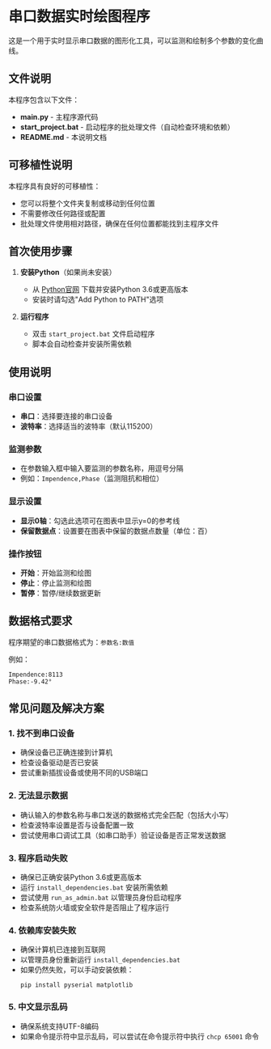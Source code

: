# 串口数据实时绘图程序

这是一个用于实时显示串口数据的图形化工具，可以监测和绘制多个参数的变化曲线。

## 文件说明

本程序包含以下文件：

- **main.py** - 主程序源代码
- **start_project.bat** - 启动程序的批处理文件（自动检查环境和依赖）
- **README.md** - 本说明文档

## 可移植性说明

本程序具有良好的可移植性：
- 您可以将整个文件夹复制或移动到任何位置
- 不需要修改任何路径或配置
- 批处理文件使用相对路径，确保在任何位置都能找到主程序文件

## 首次使用步骤

1. **安装Python**（如果尚未安装）
   - 从 [Python官网](https://www.python.org/downloads/) 下载并安装Python 3.6或更高版本
   - 安装时请勾选"Add Python to PATH"选项

2. **运行程序**
   - 双击 `start_project.bat` 文件启动程序
   - 脚本会自动检查并安装所需依赖

## 使用说明

### 串口设置
- **串口**：选择要连接的串口设备
- **波特率**：选择适当的波特率（默认115200）

### 监测参数
- 在参数输入框中输入要监测的参数名称，用逗号分隔
- 例如：`Impendence,Phase`（监测阻抗和相位）

### 显示设置
- **显示0轴**：勾选此选项可在图表中显示y=0的参考线
- **保留数据点**：设置要在图表中保留的数据点数量（单位：百）

### 操作按钮
- **开始**：开始监测和绘图
- **停止**：停止监测和绘图
- **暂停**：暂停/继续数据更新

## 数据格式要求

程序期望的串口数据格式为：`参数名:数值`

例如：
```
Impendence:8113
Phase:-9.42°
```

## 常见问题及解决方案

### 1. 找不到串口设备
- 确保设备已正确连接到计算机
- 检查设备驱动是否已安装
- 尝试重新插拔设备或使用不同的USB端口

### 2. 无法显示数据
- 确认输入的参数名称与串口发送的数据格式完全匹配（包括大小写）
- 检查波特率设置是否与设备配置一致
- 尝试使用串口调试工具（如串口助手）验证设备是否正常发送数据

### 3. 程序启动失败
- 确保已正确安装Python 3.6或更高版本
- 运行 `install_dependencies.bat` 安装所需依赖
- 尝试使用 `run_as_admin.bat` 以管理员身份启动程序
- 检查系统防火墙或安全软件是否阻止了程序运行

### 4. 依赖库安装失败
- 确保计算机已连接到互联网
- 以管理员身份重新运行 `install_dependencies.bat`
- 如果仍然失败，可以手动安装依赖：
  ```
  pip install pyserial matplotlib
  ```

### 5. 中文显示乱码
- 确保系统支持UTF-8编码
- 如果命令提示符中显示乱码，可以尝试在命令提示符中执行 `chcp 65001` 命令